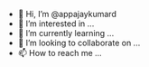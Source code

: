 - 👋 Hi, I’m @appajaykumard
- 👀 I’m interested in ...
- 🌱 I’m currently learning ...
- 💞️ I’m looking to collaborate on ...
- 📫 How to reach me ...

<!---
appajaykumard/appajaykumard is a ✨ special ✨ repository because its `README.md` (this file) appears on your GitHub profile.
You can click the Preview link to take a look at your changes.
--->
